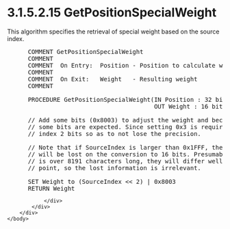 <html dir="LTR" xmlns:mshelp="http://msdn.microsoft.com/mshelp" xmlns:ddue="http://ddue.schemas.microsoft.com/authoring/2003/5" xmlns:xlink="http://www.w3.org/1999/xlink" xmlns:tool="http://www.microsoft.com/tooltip">
    <head>
        <meta http-equiv="Content-Type" content="text/html; CHARSET=utf-8"></meta>
        <meta name="save" content="history"></meta>
        <title>3.1.5.2.15 GetPositionSpecialWeight</title>
        <xml>
            <mshelp:toctitle title="3.1.5.2.15 GetPositionSpecialWeight"></mshelp:toctitle>
            <mshelp:rltitle title="[MS-UCODEREF]: GetPositionSpecialWeight"></mshelp:rltitle>
            <mshelp:keyword index="A" term="a25f2263-c18b-4c7e-9888-be6b16554bb3"></mshelp:keyword>
            <mshelp:attr name="DCSext.ContentType" value="open specification"></mshelp:attr>
            <mshelp:attr name="AssetID" value="a25f2263-c18b-4c7e-9888-be6b16554bb3"></mshelp:attr>
            <mshelp:attr name="TopicType" value="kbRef"></mshelp:attr>
            <mshelp:attr name="DCSext.Title" value="[MS-UCODEREF]: GetPositionSpecialWeight" />
        </xml>
    </head>
    <body>
        <div id="header">
            <h1 class="heading">3.1.5.2.15 GetPositionSpecialWeight</h1>
        </div>
        <div id="mainSection">
            <div id="mainBody">
                <div id="allHistory" class="saveHistory"></div>
                <div id="sectionSection0" class="section" name="collapseableSection">
                    

<p>This algorithm specifies the retrieval of special weight
based on the source index.</p>

<dl>
<dd>
<div><pre> COMMENT GetPositionSpecialWeight
 COMMENT
 COMMENT  On Entry:  Position - Position to calculate weight for
 COMMENT
 COMMENT  On Exit:   Weight   - Resulting weight
 COMMENT
  
 PROCEDURE GetPositionSpecialWeight(IN Position : 32 bit integer,
                                    OUT Weight : 16 bit integer)
  
 // Add some bits (0x8003) to adjust the weight and because
 // some bits are expected. Since setting 0x3 is required, rotate the source
 // index 2 bits so as to not lose the precision.
  
 // Note that if SourceIndex is larger than 0x1FFF, then some bits 
 // will be lost on the conversion to 16 bits. Presumably if a string 
 // is over 8191 characters long, they will differ well before this 
 // point, so the lost information is irrelevant.
  
 SET Weight to (SourceIndex &lt;&lt; 2) | 0x8003
 RETURN Weight
</pre></div>
</dd></dl>


                </div>
            </div>
        </div>
    </body>
</html>